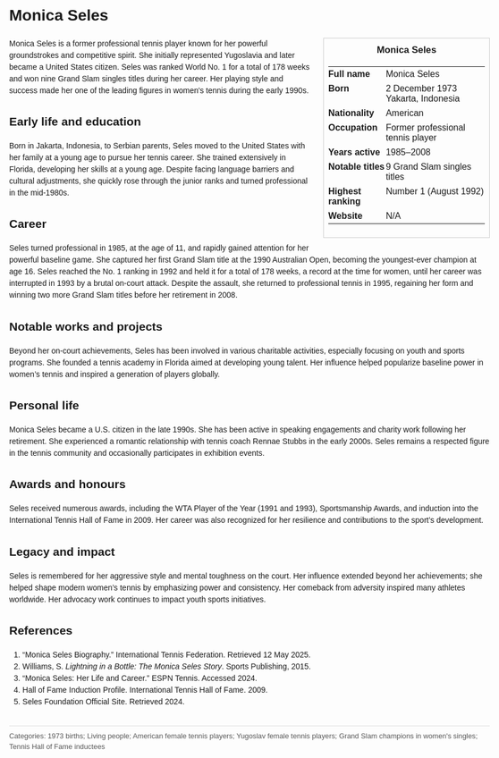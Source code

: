 <!DOCTYPE html>
<html>
<head>
  <title>Monica Seles – Profile</title>
  <style>
    body { font-family: Arial, sans-serif; margin: 2rem auto; max-width: 960px; line-height: 1.5; }
    aside.infobox { float: right; width: 280px; margin: 0 0 1rem 1.5rem; border: 1px solid #ccc; padding: 0.5rem; font-size: 0.9rem; }
    aside.infobox h3 { text-align: center; margin-top: 0; }
    aside.infobox table { width: 100%; border-collapse: collapse; }
    aside.infobox td { padding: 0.25rem 0; vertical-align: top; }
    h1 { margin-top: 0; }
    footer.categories { font-size: 0.8rem; color: #555; border-top: 1px solid #ddd; padding-top: 0.5rem; margin-top: 2rem; }
  </style>
</head>
<body>
  <h1>Monica Seles</h1>
  <aside class="infobox">
    <h3>Monica Seles</h3>
    <table>
      <tr><td><strong>Full name</strong></td><td>Monica Seles</td></tr>
      <tr><td><strong>Born</strong></td><td>2 December 1973<br>Yakarta, Indonesia</td></tr>
      <tr><td><strong>Nationality</strong></td><td>American</td></tr>
      <tr><td><strong>Occupation</strong></td><td>Former professional tennis player</td></tr>
      <tr><td><strong>Years active</strong></td><td>1985–2008</td></tr>
      <tr><td><strong>Notable titles</strong></td><td>9 Grand Slam singles titles</td></tr>
      <tr><td><strong>Highest ranking</strong></td><td>Number 1 (August 1992)</td></tr>
      <tr><td><strong>Website</strong></td><td>N/A</td></tr>
    </table>
  </aside>
  <p>Monica Seles is a former professional tennis player known for her powerful groundstrokes and competitive spirit. She initially represented Yugoslavia and later became a United States citizen. Seles was ranked World No. 1 for a total of 178 weeks and won nine Grand Slam singles titles during her career. Her playing style and success made her one of the leading figures in women's tennis during the early 1990s.</p>
  <h2>Early life and education</h2>
  <p>Born in Jakarta, Indonesia, to Serbian parents, Seles moved to the United States with her family at a young age to pursue her tennis career. She trained extensively in Florida, developing her skills at a young age. Despite facing language barriers and cultural adjustments, she quickly rose through the junior ranks and turned professional in the mid-1980s.</p>
  <h2>Career</h2>
  <p>Seles turned professional in 1985, at the age of 11, and rapidly gained attention for her powerful baseline game. She captured her first Grand Slam title at the 1990 Australian Open, becoming the youngest-ever champion at age 16. Seles reached the No. 1 ranking in 1992 and held it for a total of 178 weeks, a record at the time for women, until her career was interrupted in 1993 by a brutal on-court attack. Despite the assault, she returned to professional tennis in 1995, regaining her form and winning two more Grand Slam titles before her retirement in 2008.</p>
  <h2>Notable works and projects</h2>
  <p>Beyond her on-court achievements, Seles has been involved in various charitable activities, especially focusing on youth and sports programs. She founded a tennis academy in Florida aimed at developing young talent. Her influence helped popularize baseline power in women’s tennis and inspired a generation of players globally.</p>
  <h2>Personal life</h2>
  <p>Monica Seles became a U.S. citizen in the late 1990s. She has been active in speaking engagements and charity work following her retirement. She experienced a romantic relationship with tennis coach Rennae Stubbs in the early 2000s. Seles remains a respected figure in the tennis community and occasionally participates in exhibition events.</p>
  <h2>Awards and honours</h2>
  <p>Seles received numerous awards, including the WTA Player of the Year (1991 and 1993), Sportsmanship Awards, and induction into the International Tennis Hall of Fame in 2009. Her career was also recognized for her resilience and contributions to the sport’s development.</p>
  <h2>Legacy and impact</h2>
  <p>Seles is remembered for her aggressive style and mental toughness on the court. Her influence extended beyond her achievements; she helped shape modern women’s tennis by emphasizing power and consistency. Her comeback from adversity inspired many athletes worldwide. Her advocacy work continues to impact youth sports initiatives.</p>
  <h2>References</h2>
  <ol>
    <li>“Monica Seles Biography.” International Tennis Federation. Retrieved 12 May 2025.</li>
    <li>Williams, S. <i>Lightning in a Bottle: The Monica Seles Story</i>. Sports Publishing, 2015.</li>
    <li>“Monica Seles: Her Life and Career.” ESPN Tennis. Accessed 2024.</li>
    <li>Hall of Fame Induction Profile. International Tennis Hall of Fame. 2009.</li>
    <li>Seles Foundation Official Site. Retrieved 2024.</li>
  </ol>
  <footer class="categories">Categories: 1973 births; Living people; American female tennis players; Yugoslav female tennis players; Grand Slam champions in women's singles; Tennis Hall of Fame inductees</footer>
</body>
</html>